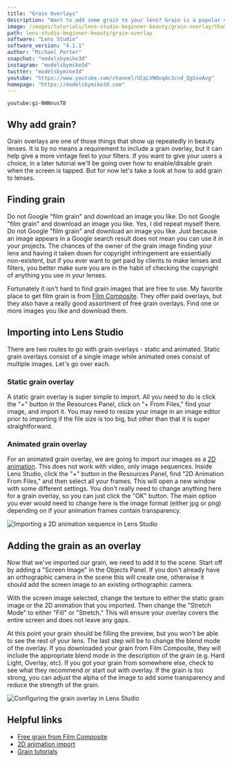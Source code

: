 ```yaml
---
title: "Grain Overlays"
description: "Want to add some grain to your lens? Grain is a popular choice for lenses. It adds a more authentic or vintage feel and is super easy to add."
image: /images/tutorials/lens-studio-beginner-beauty/grain-overlay/thumbnail.jpg
path: lens-studio-beginner-beauty/grain-overlay
software: "Lens Studio"
software_version: "4.1.1"
author: "Michael Porter"
snapchat: "modelsbymike3d"
instagram: "modelsbymike3d"
twitter: "modelsbymike3d"
youtube: "https://www.youtube.com/channel/UCpLVNOoqAc3cnd_QgSxoAvg"
homepage: "https://modelsbymike3d.com"
---
```


`youtube:gz-NHNnusT8`

## Why add grain?

Grain overlays are one of those things that show up repeatedly in beauty lenses. It is by no means a requirement to include a grain overlay, but it can help give a more vintage feel to your filters. If you want to give your users a choice, in a later tutorial we'll be going over how to enable/disable grain when the screen is tapped. But for now let's take a look at how to add grain to lenses.

## Finding grain

Do not Google "film grain" and download an image you like. Do not Google "film grain" and download an image you like. Yes, I did repeat myself there. Do not Google "film grain" and download an image you like. Just because an image appears in a Google search result does not mean you can use it in your projects. The chances of the owner of the grain image finding your lens and having it taken down for copyright infringement are essentially non-existent, but if you ever want to get paid by clients to make lenses and filters, you better make sure you are in the habit of checking the copyright of anything you use in your lenses.

Fortunately it isn't hard to find grain images that are free to use. My favorite place to get film grain is from [Film Composite](https://www.filmcomposite.com/free-film-assets). They offer paid overlays, but they also have a really good assortment of free grain overlays. Find one or more images you like and download them.

## Importing into Lens Studio

There are two routes to go with grain overlays - static and animated. Static grain overlays consist of a single image while animated ones consist of multiple images. Let's go over each.

### Static grain overlay

A static grain overlay is super simple to import. All you need to do is click the "+" button in the Resources Panel, click on "+ From Files," find your image, and import it. You may need to resize your image in an image editor prior to importing if the file size is too big, but other than that it is super straightforward.

### Animated grain overlay

For an animated grain overlay, we are going to import our images as a [2D animation](https://lensstudio.snapchat.com/guides/2d/2d-animation/). This does not work with video, only image sequences. Inside Lens Studio, click the "+" button in the Resources Panel, find "2D Animation From Files," and then select all your frames. This will open a new window with some different settings. You don't really need to change anything here for a grain overlay, so you can just click the "OK" button. The main option you ever would need to change here is the image format (either jpg or png) depending on if your animation frames contain transparency.

![Importing a 2D animation sequence in Lens Studio](/images/tutorials/lens-studio-beginner-beauty/grain-overlay/frame-import.jpg)

## Adding the grain as an overlay

Now that we've imported our grain, we need to add it to the scene. Start off by adding a "Screen Image" in the Objects Panel. If you don't already have an orthographic camera in the scene this will create one, otherwise it should add the screen image to an existing orthographic camera.

With the screen image selected, change the texture to either the static grain image or the 2D animation that you imported. Then change the "Stretch Mode" to either "Fill" or "Stretch." This will ensure your overlay covers the entire screen and does not leave any gaps.

At this point your grain should be filling the preview, but you won't be able to see the rest of your lens. The last step will be to change the blend mode of the overlay. If you downloaded your grain from Film Composite, they will include the appropriate blend mode in the description of the grain (e.g. Hard Light, Overlay, etc). If you got your grain from somewhere else, check to see what they recommend or start out with overlay. If the grain is too strong, you can adjust the alpha of the image to add some transparency and reduce the strength of the grain.

![Configuring the grain overlay in Lens Studio](/images/tutorials/lens-studio-beginner-beauty/grain-overlay/overlay-settings.jpg)

## Helpful links

- [Free grain from Film Composite](https://www.filmcomposite.com/free-film-assets)
- [2D animation import](https://lensstudio.snapchat.com/guides/2d/2d-animation/)
- [Grain tutorials](https://arbootcamp.com/lens-studio/grain)

